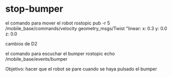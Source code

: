 # stop-bumper

el comando para mover el robot
rostopic pub -r 5 /mobile_base/commands/velocity geometry_msgs/Twist "linear:
  x: 0.3
  y: 0.0
  z: 0.0

cambios de D2

el comando para escuchar el bumper
rostopic echo /mobile_base/events/bumper


Objetivo: hacer que el robot se pare cuando se haya pulsado el bumper
